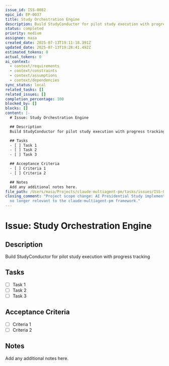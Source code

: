 ```yaml
---
issue_id: ISS-0082
epic_id: EP-0037
title: Study Orchestration Engine
description: Build StudyConductor for pilot study execution with progress tracking
status: completed
priority: medium
assignee: masa
created_date: 2025-07-13T19:11:18.391Z
updated_date: 2025-07-13T19:28:41.492Z
estimated_tokens: 0
actual_tokens: 0
ai_context:
  - context/requirements
  - context/constraints
  - context/assumptions
  - context/dependencies
sync_status: local
related_tasks: []
related_issues: []
completion_percentage: 100
blocked_by: []
blocks: []
content: |-
  # Issue: Study Orchestration Engine

  ## Description
  Build StudyConductor for pilot study execution with progress tracking

  ## Tasks
  - [ ] Task 1
  - [ ] Task 2
  - [ ] Task 3

  ## Acceptance Criteria
  - [ ] Criteria 1
  - [ ] Criteria 2

  ## Notes
  Add any additional notes here.
file_path: /Users/masa/Projects/claude-multiagent-pm/tasks/issues/ISS-0082-study-orchestration-engine.md
closing_comment: "Project scope change: AI Presidential Study implementation moved to separate repository. This issue is
  no longer relevant to the claude-multiagent-pm framework."
---
```


# Issue: Study Orchestration Engine

## Description
Build StudyConductor for pilot study execution with progress tracking

## Tasks
- [ ] Task 1
- [ ] Task 2
- [ ] Task 3

## Acceptance Criteria
- [ ] Criteria 1
- [ ] Criteria 2

## Notes
Add any additional notes here.
